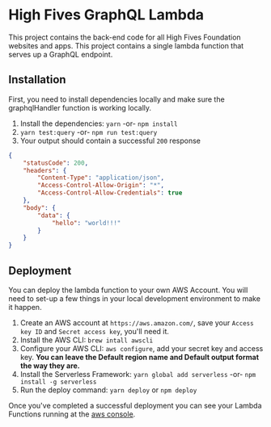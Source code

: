 High Fives GraphQL Lambda
================
This project contains the back-end code for all High Fives Foundation websites and apps. This project contains a single lambda function that serves up a GraphQL endpoint.

Installation
------------
First, you need to install dependencies locally and make sure the graphqlHandler function is working locally.

1. Install the dependencies: `yarn` -or- `npm install`
2. `yarn test:query` -or- `npm run test:query`
3. Your output should contain a successful `200` response

```json
{
    "statusCode": 200,
    "headers": {
        "Content-Type": "application/json",
        "Access-Control-Allow-Origin": "*",
        "Access-Control-Allow-Credentials": true
    },
    "body": {
        "data": {
            "hello": "world!!!"
        }
    }
}
```

Deployment
----------
You can deploy the lambda function to your own AWS Account. You will need to set-up a few things in your local development environment to make it happen.

1. Create an AWS account at `https://aws.amazon.com/`, save your `Access key ID` and `Secret access key`, you'll need it.
2. Install the AWS CLI: `brew intall awscli`
3. Configure your AWS CLI: `aws configure`, add your secret key and access key. **You can leave the Default region name and Default output format the way they are.**
4. Install the Serverless Framework: `yarn global add serverless` -or- `npm install -g serverless`
5. Run the deploy command: `yarn deploy` or `npm deploy`

Once you've completed a successful deployment you can see your Lambda Functions running at the [aws console](https://console.aws.amazon.com/lambda/home?region=us-east-1#/functions).

